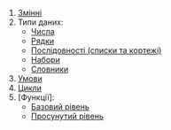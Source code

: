 
1. [Змінні](/course/code/variables.py)
2. Типи даних:
    - [Числа](/course/code/int_float_complex.py)
    - [Рядки](/course/code/strings.py)
    - [Послідовності (списки та кортежі)](/course/code/sequences.py)
    - [Набори](/course/code/sets.py)
    - [Словники](/course/code/dictionaries.py)
3. [Умови](/course/code/conditions.py)
4. [Цикли](/course/code/loops.py)
5. [Функції]:
    - [Базовий рівень](/course/code/functions.py)
    - [Просунутий рівень](/course/code/functions_advance.py)
